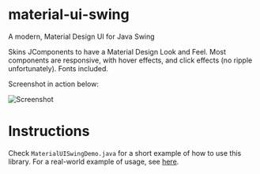 # material-ui-swing
A modern, Material Design UI for Java Swing

Skins JComponents to have a Material Design Look and Feel. Most components are responsive, with hover effects, and click effects (no ripple unfortunately). Fonts included.

Screenshot in action below:

![Screenshot](http://i.imgur.com/WsprAM6.png?1)

# Instructions

Check `MaterialUISwingDemo.java` for a short example of how to use this library.
For a real-world example of usage, see [here](https://github.com/atarw/washer-chess).
